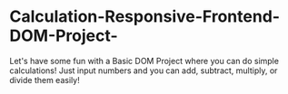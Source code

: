 # Calculation-Responsive-Frontend-DOM-Project-
Let's have some fun with a Basic DOM Project where you can do simple calculations! Just input numbers and you can add, subtract, multiply, or divide them easily!
